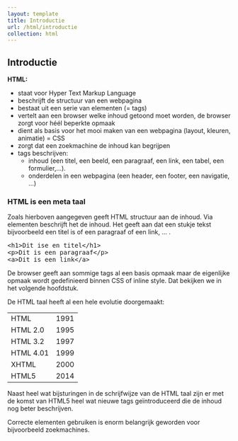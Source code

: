 ```yaml
---
layout: template
title: Introductie
url: /html/introductie
collection: html
---
```


## Introductie

<div class="highlight">
<strong>HTML:</strong>

<ul>
    <li>staat voor Hyper Text Markup Language</li>
    <li>beschrijft de structuur van een webpagina</li>
    <li>bestaat uit een serie van elementen (= tags)</li>
    <li>vertelt aan een browser welke inhoud getoond moet worden, de browser zorgt voor héél beperkte opmaak</li>
    <li>dient als basis voor het mooi maken van een webpagina (layout, kleuren, animatie) = CSS</li>
    <li>zorgt dat een zoekmachine de inhoud kan begrijpen</li>
    <li>tags beschrijven:
        <ul>
            <li>inhoud (een titel, een beeld, een paragraaf, een link, een tabel, een formulier,…).</li>
            <li>onderdelen in een webpagina (een header, een footer, een navigatie, …)</li>
        </ul>
    </li>
</ul>
</div>

### HTML is een meta taal

Zoals hierboven aangegeven geeft HTML structuur aan de inhoud. Via elementen beschrijft het de inhoud. Het geeft aan dat een stukje tekst bijvoorbeeld een titel is of een paragraaf of een link, … . 

<pre data-enlighter-language="html">
&lt;h1&gt;Dit ise en titel&lt;/h1&gt;
&lt;p&gt;Dit is een paragraaf&lt;/p&gt;
&lt;a&gt;Dit is een link&lt;/a&gt;
</pre>

De browser geeft aan sommige tags al een basis opmaak maar de eigenlijke opmaak wordt gedefinieerd binnen CSS of inline style. Dat bekijken we in het volgende hoofdstuk.

De HTML taal heeft al een hele evolutie doorgemaakt:
 
<table>
<tr><td>HTML</td><td>1991</td></tr>
<tr><td>HTML 2.0</td><td>1995</td></tr>
<tr><td>HTML 3.2</td><td>1997</td></tr>
<tr><td>HTML 4.01</td><td>1999</td></tr>
<tr><td>XHTML</td><td>2000</td></tr>
<tr><td>HTML5</td><td>2014</td></tr>
</table>

Naast heel wat bijsturingen in de schrijfwijze van de HTML taal zijn er met de komst van HTML5 heel wat nieuwe tags geïntroduceerd die de inhoud nog beter beschrijven. 

Correcte elementen gebruiken is enorm belangrijk geworden voor bijvoorbeeld zoekmachines.